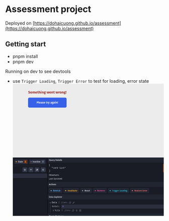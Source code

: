 # Assessment project

Deployed on [https://dohaicuong.github.io/assessment](https://dohaicuong.github.io/assessment)

## Getting start
- pnpm install
- pnpm dev

Running on dev to see devtools
- use `Trigger Loading`, `Trigger Error` to test for loading, error state
![alt text](image.png)
